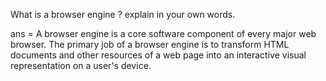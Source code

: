 What is a browser engine ? explain in your own words.

ans = A browser engine is a core software component of every major web browser. The primary job of a browser engine is to transform HTML documents and other resources of a web page into an interactive visual representation on a user's device.
